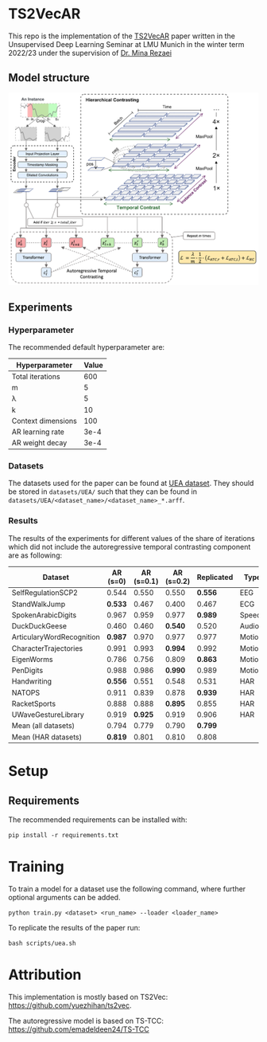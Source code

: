 # TS2VecAR

This repo is the implementation of the [TS2VecAR](https://github.com/constantin-crailsheim/TS2VecAR/tree/main/paper/text/ts2vecar.pdf) paper written in the Unsupervised Deep Learning Seminar at LMU Munich in the winter term 2022/23 under the supervision of [Dr. Mina Rezaei](https://www.slds.stat.uni-muenchen.de/people/minar/)

## Model structure

<p align="center">
<img src="paper/text/fig/model_setup.png" width="800" class="center">
</p>

## Experiments

### Hyperparameter

The recommended default hyperparameter are:

| Hyperparameter  | Value  |
|---|---|
| Total iterations | 600 |
| m  | 5  |
| &lambda; | 5  |
| k  | 10  |
| Context dimensions  | 100  |
| AR learning rate  | 3e-4  |
| AR weight decay  | 3e-4  |

### Datasets

The datasets used for the paper can be found at [UEA dataset](http://www.timeseriesclassification.com/dataset.php). They should be stored in `datasets/UEA/` such that they can be found in `datasets/UEA/<dataset_name>/<dataset_name>_*.arff`.

### Results

The results of the experiments for different values of the share of iterations which did not include the autoregressive temporal contrasting component are as following:

Dataset|AR (s=0)|AR (s=0.1)|AR (s=0.2)|Replicated|Type
---|---|---|---|---|---
SelfRegulationSCP2|0.544|0.550|0.550|<strong>0.556</strong>|EEG
StandWalkJump|<strong>0.533|0.467|0.400|0.467|ECG
SpokenArabicDigits|0.967|0.959|0.977|<strong>0.989</strong>|Speech
DuckDuckGeese|0.460|0.460|<strong>0.540</strong>|0.520|Audio
ArticularyWordRecognition|<strong>0.987</strong>|0.970|0.977|0.977|Motion
CharacterTrajectories|0.991|0.993|<strong>0.994</strong>|0.992|Motion
EigenWorms|0.786|0.756|0.809|<strong>0.863</strong>|Motion
PenDigits|0.988|0.986|<strong>0.990</strong>|0.989|Motion
Handwriting|<strong>0.556|0.551|0.548|0.531|HAR
NATOPS|0.911|0.839|0.878|<strong>0.939</strong>|HAR
RacketSports|0.888|0.888|<strong>0.895</strong>|0.855|HAR
UWaveGestureLibrary|0.919|<strong>0.925</strong>|0.919|0.906|HAR
Mean (all datasets)|0.794|0.779|0.790|<strong>0.799</strong>|
Mean (HAR datasets)|<strong>0.819</strong>|0.801|0.810|0.808|

# Setup

## Requirements

The recommended requirements can be installed with:

```(bash)
pip install -r requirements.txt
```

# Training

To train a model for a dataset use the following command, where further optional arguments can be added. 

```(bash)
python train.py <dataset> <run_name> --loader <loader_name>
```

To replicate the results of the paper run:

```(bash)
bash scripts/uea.sh
```


# Attribution

This implementation is mostly based on TS2Vec: https://github.com/yuezhihan/ts2vec.

The autoregressive model is based on TS-TCC: https://github.com/emadeldeen24/TS-TCC

